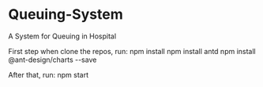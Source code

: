 # Queuing-System
A System for Queuing in Hospital

First step when clone the repos, run:
 npm install
 npm install antd
 npm install @ant-design/charts --save

 After that, run: npm start

